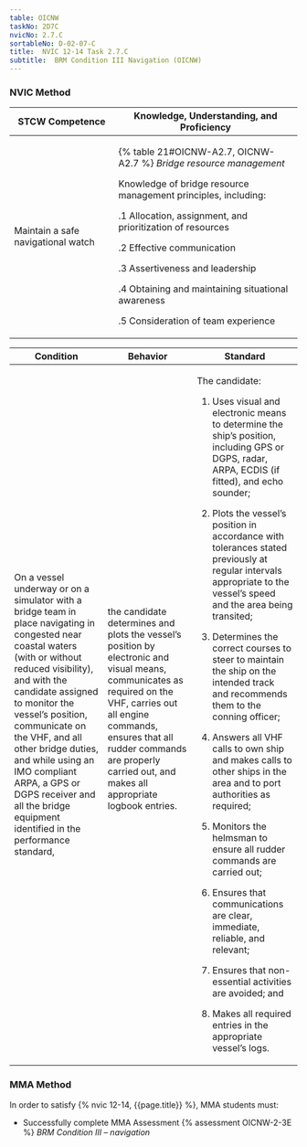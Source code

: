 ```yaml
---
table: OICNW
taskNo: 2D7C
nvicNo: 2.7.C 
sortableNo: D-02-07-C
title:  NVIC 12-14 Task 2.7.C 
subtitle:  BRM Condition III Navigation (OICNW)
---
```






### NVIC Method

<a style="display:none;" onclick="togglevisibility('nvic_methods')" >Show NVIC method.</a>

<div id='nvic_methods' class='show'>

<table>
<thead>
<tr>
<th class='forty'> STCW Competence </th>
<th class='sixty'> Knowledge, Understanding, and Proficiency </th>
</tr>
</thead>

<tbody>
<tr><td markdown='1'>

Maintain a safe navigational watch

</td><td markdown='1'>

{% table 21#OICNW-A2.7, OICNW-A2.7 %} *Bridge resource management* 

Knowledge of bridge resource management principles, including: 

.1  Allocation, assignment, and prioritization of resources 

.2  Effective communication 

.3  Assertiveness and leadership 

.4  Obtaining and maintaining situational awareness

.5 Consideration of team experience

</td></tr>


</tbody>
</table>


<table>
<thead>
<tr><th class='twenty'>  Condition </th><th class='twenty'> Behavior </th><th  class='sixty'>Standard </th></tr>
</thead>
<tbody >



<tr><td markdown='1'>

On a vessel underway or on a simulator with a bridge team in place navigating in congested near coastal waters (with or without reduced visibility), and with the candidate assigned to monitor the vessel’s position, communicate on the VHF, and all other bridge duties, and while using an IMO compliant ARPA, a GPS or DGPS receiver and all the bridge equipment identified in the performance standard,

</td><td markdown='1'>

the candidate determines and plots the vessel’s position by electronic and visual means, communicates as required on the VHF, carries out all engine commands, ensures that all rudder commands are properly carried out, and makes all appropriate logbook entries.

<br>

<div class="tooltip" markdown='1'>



</div>


</td><td markdown='1'>

The candidate:

1. Uses visual and electronic means to determine the ship’s position, including GPS or DGPS, radar, ARPA, ECDIS (if fitted), and echo sounder;

2. Plots the vessel’s position in accordance with tolerances stated previously at regular intervals appropriate to the vessel’s speed and the area being transited;

3. Determines the correct courses to steer to maintain the ship on the intended track and recommends them to the conning officer;

4. Answers all VHF calls to own ship and makes calls to other ships in the area and to port authorities as required;

5. Monitors the helmsman to ensure all rudder commands are carried out;

6. Ensures that communications are clear, immediate, reliable, and relevant;

7. Ensures that non-essential activities are avoided; and

8. Makes all required entries in the appropriate vessel’s logs.

</td></tr>
</tbody>
</table>
</div>


### MMA Method

In order to satisfy  {% nvic 12-14, {{page.title}}  %}, MMA students must:

* Successfully complete MMA Assessment {% assessment OICNW-2-3E %} *BRM Condition III – navigation*